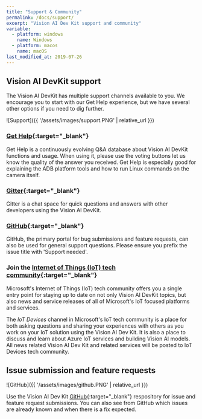 ```yaml
---
title: "Support & Community"
permalink: /docs/support/
excerpt: "Vision AI Dev Kit support and community"
variable:
  - platform: windows
    name: Windows
  - platform: macos
    name: macOS
last_modified_at: 2019-07-26
---
```


## Vision AI DevKit support

The Vision AI DevKit has multiple support channels available to you. We encourage you to start with our Get Help experience, but we have several other options if you need to dig further.

![Support]({{ '/assets/images/support.PNG' | relative_url }})

### [Get Help](https://visionaidevkitsupport.azurewebsites.net/){:target="_blank"}

Get Help is a continuously evolving Q&A database about Vision AI DevKit functions and usage. When using it, please use the voting buttons let us know the quality of the answer you received. Get Help is especially good for explaining the ADB platform tools and how to run Linux commands on the camera itself.

### [Gitter](https://gitter.im/Microsoft/vision-ai-developer-kit){:target="_blank"}

Gitter is a chat space for quick questions and answers with other developers using the Vision AI DevKit.

### [GitHub](https://github.com/Microsoft/vision-ai-developer-kit/issues){:target="_blank"}

GitHub, the primary portal for bug submissions and feature requests, can also be used for general support questions. Please ensure you prefix the issue title with 'Support needed'.

### Join the [Internet of Things (IoT) tech community](https://techcommunity.microsoft.com/t5/Internet-of-Things-IoT/ct-p/IoT){:target="_blank"}

Microsoft's Internet of Things (IoT) tech community offers you a single entry point for staying up to date on not only Vision AI DevKit topics, but also news and service releases of all of Microsoft's IoT focused platforms and services.

The *IoT Devices* channel in Microsoft's IoT tech community is a place for both asking questions and sharing your experiences with others as you work on your IoT solution using the Vision AI Dev Kit. It is also a place to discuss and learn about Azure IoT services and building Vision AI models. All news related Vision AI Dev Kit and related services will be posted to IoT Devices tech community.

## Issue submission and feature requests

![GitHub]({{ '/assets/images/github.PNG' | relative_url }})

Use the Vision AI Dev Kit [GitHub](https://github.com/Microsoft/vision-ai-developer-kit/issues){:target="_blank"} respository for issue and feature request submissions. You can also see from GitHub which issues are already known and when there is a fix expected.
